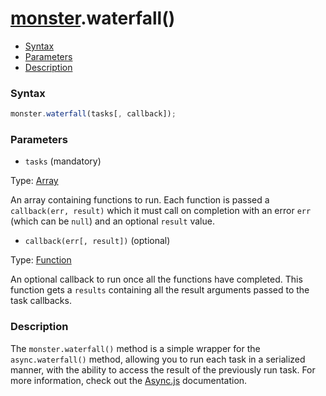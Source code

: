 # [monster][monster].waterfall()

* [Syntax](#syntax)
* [Parameters](#parameters)
* [Description](#description)

### Syntax
```javascript
monster.waterfall(tasks[, callback]);
```

### Parameters
* `tasks` (mandatory)

 Type: [Array][array_literal]

 An array containing functions to run. Each function is passed a `callback(err, result)` which it must call on completion with an error `err` (which can be `null`) and an optional `result` value.

* `callback(err[, result])` (optional)

 Type: [Function][function]

 An optional callback to run once all the functions have completed. This function gets a `results` containing all the result arguments passed to the task callbacks.

### Description
The `monster.waterfall()` method is a simple wrapper for the `async.waterfall()` method, allowing you to run each task in a serialized manner, with the ability to access the result of the previously run task. For more information, check out the [Async.js][async_waterfall] documentation.

[monster]: ../monster.md

[array_literal]: https://developer.mozilla.org/en-US/docs/Web/JavaScript/Guide/Values,_variables,_and_literals#Array_literals

[function]: https://developer.mozilla.org/en-US/docs/Web/JavaScript/Reference/Functions
[async_waterfall]: http://caolan.github.io/async/docs.html#waterfall